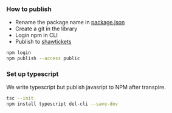 ### How to publish

- Rename the package name in [package.json](./package.json)
- Create a git in the library
- Login npm in CLI
- Publish to [shawtickets](https://www.npmjs.com/settings/shawtickets/packages)

```bash
npm login
npm publish --access public
```

### Set up typescript

We write typescript but publish javasript to NPM after transpire.

```bash
tsc --init
npm install typescript del-cli --save-dev
```
